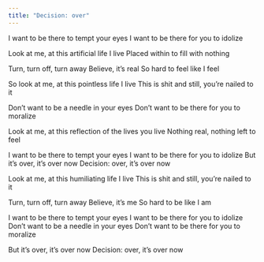 ```yaml
---
title: "Decision: over"
---
```


I want to be there to tempt your eyes
I want to be there for you to idolize

Look at me,
at this artificial life I live
Placed within
to fill with nothing

Turn, turn off, turn away
Believe, it’s real
So hard to feel like I feel

So look at me,
at this pointless life I live
This is shit
and still, you’re nailed to it

Don’t want to be a needle in your eyes
Don’t want to be there for you to moralize

Look at me,
at this reflection of the lives you live
Nothing real,
nothing left to feel

I want to be there to tempt your eyes
I want to be there for you to idolize
But it’s over, it’s over now
Decision: over, it’s over now

Look at me,
at this humiliating life I live
This is shit
and still, you’re nailed to it

Turn, turn off, turn away
Believe, it’s me
So hard to be like I am

I want to be there to tempt your eyes
I want to be there for you to idolize
Don’t want to be a needle in your eyes
Don’t want to be there for you to moralize

But it’s over, it’s over now
Decision: over, it’s over now